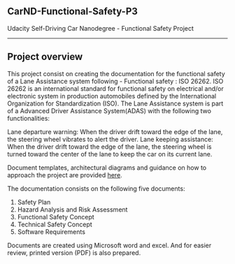 ## CarND-Functional-Safety-P3
Udacity Self-Driving Car Nanodegree - Functional Safety Project

***

## Project overview
This project consist on creating the documentation for the functional safety of a Lane Assistance system following - Functional safety : ISO 26262. ISO 26262 is an international standard for functional safety on electrical and/or electronic system in production automobiles defined by the International Organization for Standardization (ISO). The Lane Assistance system is part of a Advanced Driver Assistance System(ADAS) with the following two functionalities:

Lane departure warning: When the driver drift toward the edge of the lane, the steering wheel vibrates to alert the driver.
Lane keeping assistance: When the driver drift toward the edge of the lane, the steering wheel is turned toward the center of the lane to keep the car on its current lane.

Document templates, architectural diagrams and guidance on how to approach the project are provided [here](https://github.com/udacity/CarND-Functional-Safety-Project). 

The documentation consists on the following five documents:

1. Safety Plan
2. Hazard Analysis and Risk Assessment
3. Functional Safety Concept
4. Technical Safety Concept
5. Software Requirements

Documents are created using Microsoft word and excel. And for easier review, printed version (PDF) is also prepared.